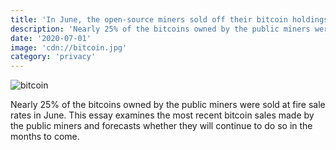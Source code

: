 ```yaml
---
title: 'In June, the open-source miners sold off their bitcoin holdings'
description: 'Nearly 25% of the bitcoins owned by the public miners were sold at fire sale rates in June.'
date: '2020-07-01'
image: 'cdn://bitcoin.jpg'
category: 'privacy'
---
```


![bitcoin](https://user-images.githubusercontent.com/8281782/203935703-7dce0d2a-ccdd-4da8-a1cc-26eba99d8d25.jpg)


Nearly 25% of the bitcoins owned by the public miners were sold at fire sale rates in June. This essay examines the most recent bitcoin sales made by the public miners and forecasts whether they will continue to do so in the months to come.
